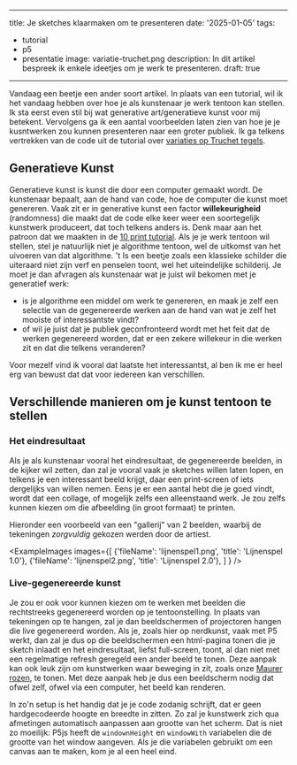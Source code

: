 
---
title: Je sketches klaarmaken om te presenteren
date: '2025-01-05'
tags:
 - tutorial
 - p5
 - presentatie
image: variatie-truchet.png
description: In dit artikel bespreek ik enkele ideetjes om je werk te presenteren.
draft: true
---

Vandaag een beetje een ander soort artikel. In plaats van een tutorial, wil ik het vandaag hebben over hoe je als kunstenaar je werk tentoon kan stellen. Ik sta eerst even stil bij wat generative art/generatieve kunst voor mij betekent. Vervolgens ga ik een aantal voorbeelden laten zien van hoe je je kusntwerken zou kunnen presenteren naar een groter publiek. Ik ga telkens vertrekken van de code uit de tutorial over [variaties op Truchet tegels](variatie-op-truchet-tegels).

## Generatieve Kunst
Generatieve kunst is kunst die door een computer gemaakt wordt. De kunstenaar bepaalt, aan de hand van code, hoe de computer die kunst moet genereren. Vaak zit er in generative kunst een factor **willekeurigheid** (randomness) die maakt dat de code elke keer weer een soortegelijk kunstwerk produceert, dat toch telkens anders is. Denk maar aan het patroon dat we maakten in de [10 print tutorial](10-print). 
Als je je werk tentoon wil stellen, stel je natuurlijk niet je algorithme tentoon, wel de uitkomst van het uivoeren van dat algorithme. 't Is een beetje zoals een klassieke schilder die uiteraard niet zijn verf en penselen toont, wel het uiteindelijke schilderij. Je moet je dan afvragen als kunstenaar wat je juist wil bekomen met je generatief werk:
- is je algorithme een middel om werk te genereren, en maak je zelf een selectie van de gegenereerde werken aan de hand van wat je zelf het mooiste of interessantste vindt?
- of wil je juist dat je publiek geconfronteerd wordt met het feit dat de werken gegenereerd worden, dat er een zekere willekeur in die werken zit en dat die telkens veranderen?

Voor mezelf vind ik vooral dat laatste het interessantst, al ben ik me er heel erg van bewust dat dat voor iedereen kan verschillen.

## Verschillende manieren om je kunst tentoon te stellen

### Het eindresultaat
Als je als kunstenaar vooral het eindresultaat, de gegenereerde beelden, in de kijker wil zetten, dan zal je vooral vaak je sketches willen laten lopen, en telkens je een interessant beeld krijgt, daar een print-screen of iets dergelijks van willen nemen. Eens je er een aantal hebt die je goed vindt, wordt dat een collage, of mogelijk zelfs een alleenstaand werk. Je zou zelfs kunnen kiezen om die afbeelding (in groot formaat) te printen.

Hieronder een voorbeeld van een "gallerij" van 2 beelden, waarbij de tekeningen _zorgvuldig_ gekozen werden door de artiest.

<ExampleImages images={[
{'fileName': 'lijnenspel1.png', 'title': 'Lijnenspel 1.0'},
{'fileName': 'lijnenspel2.png', 'title': 'Lijnenspel 2.0'},
]
} />

### Live-gegenereerde kunst
Je zou er ook voor kunnen kiezen om te werken met beelden die rechtstreeks gegenereerd worden op je tentoonstelling. In plaats van tekeningen op te hangen, zal je dan beeldschermen of projectoren hangen die live gegenereerd worden. Als je, zoals hier op nerdkunst, vaak met P5 werkt, dan zal je dus op die beeldschermen een html-pagina tonen die je sketch inlaadt en het eindresultaat, liefst full-screen, toont, al dan niet met een regelmatige refresh geregeld een ander beeld te tonen. Deze aanpak kan ook leuk zijn om kunstwerken waar beweging in zit, zoals onze [Maurer rozen](maurer-roses), te tonen. Met deze aanpak heb je dus een beeldscherm nodig dat ofwel zelf, ofwel via een computer, het beeld kan renderen.

In zo'n setup is het handig dat je je code zodanig schrijft, dat er geen hardgecodeerde hoogte en breedte in zitten. Zo zal je kunstwerk zich qua afmetingen automatisch aanpassen aan grootte van het scherm. Dat is niet zo moeilijk: P5js heeft de ```windownHeight``` en ```windowWith``` variabelen die de grootte van het window aangeven. Als je die variabelen gebruikt om een canvas aan te maken, kom je al een heel eind.


<script lang="ts">
    import P5 from '$lib/components/P5.svelte';
    import ExampleImages from '$lib/components/ExampleImages.svelte';

 let sketch1 = `var tegelsPerRij = 10;
var grootteTegel;
var xOffset;
var yOffset;

function setup() {
  createCanvas(400, 400);
  grootteTegel = width / tegelsPerRij;
  xOffset = random(grootteTegel)
  yOffset = random(grootteTegel)
  noLoop();
}

function draw() {
  rood = random(0,255);
  groen = random(0,255);
  blauw = random(0,255);
  background(rood, groen, blauw);
  complementaireKleur = berekenComplementaireKleur(rood, groen, blauw);
  noFill();
  strokeWeight(8);
  stroke(complementaireKleur);
  for (var x = 0; x < tegelsPerRij; x++) {
    for (var y = 0; y < tegelsPerRij; y++) {
      tegel = random([tile1, tile2]);
      tegel(x * grootteTegel, y * grootteTegel, grootteTegel);
    }
  }
}

function tile1(x, y, breedte) {
  push();
  translate(x, y);
  beginShape();
  vertex(breedte/2,0);
  quadraticVertex(xOffset, yOffset, breedte, breedte/2);
  endShape();
  beginShape();
  vertex(breedte/2, breedte)
  quadraticVertex(xOffset, yOffset, 0, breedte/2)
  endShape();
  pop();
}

function tile2(x, y, breedte) {
  push();
  translate(x, y);

  beginShape();
  vertex(0, breedte/2);
  quadraticVertex(xOffset, yOffset, breedte/2, 0);
  endShape();
  beginShape();
  vertex(breedte, breedte/2)
  quadraticVertex(xOffset, yOffset, breedte/2, breedte)
  endShape();
  pop();
}

function berekenComplementaireKleur(rood, groen, blauw) {
  complementairRood = 255-rood;
  complementairGroen = 255-groen;
  complementairBlauw = 255-blauw;
  return color(complementairRood, complementairGroen, complementairBlauw)
}`
</script>